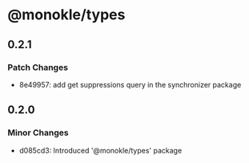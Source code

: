 # @monokle/types

## 0.2.1

### Patch Changes

- 8e49957: add get suppressions query in the synchronizer package

## 0.2.0

### Minor Changes

- d085cd3: Introduced '@monokle/types' package
